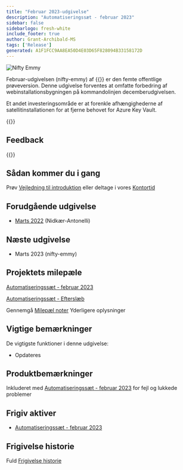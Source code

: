 ```yaml
---
title: "Februar 2023-udgivelse"
description: "Automatiseringssæt - februar 2023"
sidebar: false
sidebarlogo: fresh-white
include_footer: true
author: Grant-Archibald-MS
tags: ['Release']
generated: A1F1FCC9AA8EA50D4E03D65F828094B33158172D
---
```


<div class="optional">

![Nifty Emmy](/images/nifty-emmy.png)

Februar-udgivelsen (nifty-emmy) af {{<product-name>}} er den femte offentlige prøveversion. Denne udgivelse forventes at omfatte forbedring af webinstallationsbygningen på kommandolinjen decemberudgivelsen.

Et andet investeringsområde er at forenkle afhængighederne af satellitinstallationen for at fjerne behovet for Azure Key Vault.

</div>

<div class="optional">

{{<presentationStyles>}}

## Feedback

{{<questions name="/content/da/releases/feburary-2023.json" completed="Tak, fordi du gav feedback" showNavigationButtons="false" locale="da">}}

</div>

<div class="optional">

## Sådan kommer du i gang

Prøv [Vejledning til introduktion](/da/get-started) eller deltage i vores [Kontortid](/da/office-hours)

## Forudgående udgivelse

- [Marts 2022](/da/releases/december-2022) (Nidkær-Antonelli)

## Næste udgivelse

- Marts 2023 (nifty-emmy)

## Projektets milepæle

[Automatiseringssæt - februar 2023](https://github.com/orgs/microsoft/projects/486/views/9)

[Automatiseringssæt - Efterslæb](https://github.com/orgs/microsoft/projects/486/views/1)

Gennemgå [Milepæl noter](/da/releases/milestones) Yderligere oplysninger

## Vigtige bemærkninger

De vigtigste funktioner i denne udgivelse:

- Opdateres

## Produktbemærkninger

Inkluderet med [Automatiseringssæt - februar 2023](https://github.com/microsoft/powercat-automation-kit/releases/tag/AutomationKit-February2023) for fejl og lukkede problemer

## Frigiv aktiver

- [Automatiseringssæt - februar 2023](https://github.com/microsoft/powercat-automation-kit/releases/tag/AutomationKit-February2023)

## Frigivelse historie

Fuld [Frigivelse historie](/da/releases)

</div>
